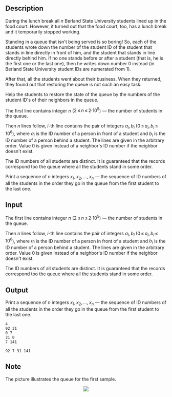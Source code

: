 ## Description

<div><p>During the lunch break all <span class="tex-span"><i>n</i></span> Berland State University students lined up in the food court. However, it turned out that the food court, too, has a lunch break and it temporarily stopped working.</p><p>Standing in a queue that isn't being served is so boring! So, each of the students wrote down the number of the student ID of the student that stands in line directly in front of him, and the student that stands in line directly behind him. If no one stands before or after a student (that is, he is the first one or the last one), then he writes down number <span class="tex-font-style-tt">0</span> instead (in Berland State University student IDs are numerated from <span class="tex-span">1</span>).</p><p>After that, all the students went about their business. When they returned, they found out that restoring the queue is not such an easy task.</p><p>Help the students to restore the state of the queue by the numbers of the student ID's of their neighbors in the queue.</p></div><div class="input-specification"><p>The first line contains integer <span class="tex-span"><i>n</i></span> (<span class="tex-span">2 ≤ <i>n</i> ≤ 2·10<sup class="upper-index">5</sup></span>) — the number of students in the queue. </p><p>Then <span class="tex-span"><i>n</i></span> lines follow, <span class="tex-span"><i>i</i></span>-th line contains the pair of integers <span class="tex-span"><i>a</i><sub class="lower-index"><i>i</i></sub>, <i>b</i><sub class="lower-index"><i>i</i></sub></span> (<span class="tex-span">0 ≤ <i>a</i><sub class="lower-index"><i>i</i></sub>, <i>b</i><sub class="lower-index"><i>i</i></sub> ≤ 10<sup class="upper-index">6</sup></span>), where <span class="tex-span"><i>a</i><sub class="lower-index"><i>i</i></sub></span> is the ID number of a person in front of a student and <span class="tex-span"><i>b</i><sub class="lower-index"><i>i</i></sub></span> is the ID number of a person behind a student. The lines are given in the arbitrary order. Value <span class="tex-font-style-tt">0</span> is given instead of a neighbor's ID number if the neighbor doesn't exist.</p><p>The ID numbers of all students are distinct. It is guaranteed that the records correspond too the queue where all the students stand in some order.</p></div><div class="output-specification"><p>Print a sequence of <span class="tex-span"><i>n</i></span> integers <span class="tex-span"><i>x</i><sub class="lower-index">1</sub>, <i>x</i><sub class="lower-index">2</sub>, ..., <i>x</i><sub class="lower-index"><i>n</i></sub></span> — the sequence of ID numbers of all the students in the order they go in the queue from the first student to the last one.</p></div>

## Input

<p>The first line contains integer <span class="tex-span"><i>n</i></span> (<span class="tex-span">2 ≤ <i>n</i> ≤ 2·10<sup class="upper-index">5</sup></span>) — the number of students in the queue. </p><p>Then <span class="tex-span"><i>n</i></span> lines follow, <span class="tex-span"><i>i</i></span>-th line contains the pair of integers <span class="tex-span"><i>a</i><sub class="lower-index"><i>i</i></sub>, <i>b</i><sub class="lower-index"><i>i</i></sub></span> (<span class="tex-span">0 ≤ <i>a</i><sub class="lower-index"><i>i</i></sub>, <i>b</i><sub class="lower-index"><i>i</i></sub> ≤ 10<sup class="upper-index">6</sup></span>), where <span class="tex-span"><i>a</i><sub class="lower-index"><i>i</i></sub></span> is the ID number of a person in front of a student and <span class="tex-span"><i>b</i><sub class="lower-index"><i>i</i></sub></span> is the ID number of a person behind a student. The lines are given in the arbitrary order. Value <span class="tex-font-style-tt">0</span> is given instead of a neighbor's ID number if the neighbor doesn't exist.</p><p>The ID numbers of all students are distinct. It is guaranteed that the records correspond too the queue where all the students stand in some order.</p>

## Output

<p>Print a sequence of <span class="tex-span"><i>n</i></span> integers <span class="tex-span"><i>x</i><sub class="lower-index">1</sub>, <i>x</i><sub class="lower-index">2</sub>, ..., <i>x</i><sub class="lower-index"><i>n</i></sub></span> — the sequence of ID numbers of all the students in the order they go in the queue from the first student to the last one.</p>





```input1
4
92 31
0 7
31 0
7 141

```




```output1
92 7 31 141 

```



## Note

<p>The picture illustrates the queue for the first sample.</p><center> <img class="tex-graphics" src="file://i5Ett05Z.png" style="max-width: 100.0%;max-height: 100.0%;"> </center>
